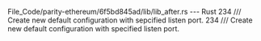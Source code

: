 File_Code/parity-ethereum/6f5bd845ad/lib/lib_after.rs --- Rust
234         /// Create new default configuration with sepcified listen port.                                                                                 234         /// Create new default configuration with specified listen port.

